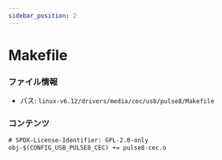 ```yaml
---
sidebar_position: 2
---
```

# Makefile

### ファイル情報

- パス: `linux-v6.12/drivers/media/cec/usb/pulse8/Makefile`

### コンテンツ

```txt
# SPDX-License-Identifier: GPL-2.0-only
obj-$(CONFIG_USB_PULSE8_CEC) += pulse8-cec.o

```
